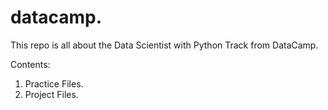 # datacamp.

This repo is all about the Data Scientist with Python Track from DataCamp. 

Contents: 
1. Practice Files.  
2. Project Files. 
